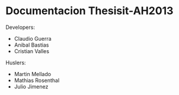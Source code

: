 Documentacion Thesisit-AH2013
===============

Developers:

* Claudio Guerra
* Anibal Bastias
* Cristian Valles

Huslers:

* Martin Mellado
* Mathias Rosenthal
* Julio Jimenez
